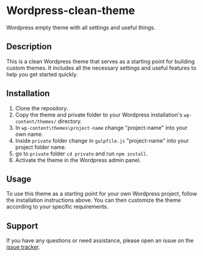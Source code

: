 # Wordpress-clean-theme

Wordpress empty theme with all settings and useful things.

## Description

This is a clean Wordpress theme that serves as a starting point for building custom themes. It includes all the necessary settings and useful features to help you get started quickly.

## Installation

1. Clone the repository.
2. Copy the theme and private folder to your Wordpress installation's `wp-content/themes/` directory.
3. In `wp-content\themes\project-name` change "project-name" into your own name.
4. Inside `private` folder change in `gulpfile.js` "project-name" into your project folder name.
5. go to `private` folder `cd private` and run `npm install`.
6. Activate the theme in the Wordpress admin panel.

## Usage

To use this theme as a starting point for your own Wordpress project, follow the installation instructions above. You can then customize the theme according to your specific requirements.

## Support

If you have any questions or need assistance, please open an issue on the [issue tracker](https://github.com/ptaszek1/wordpress-clean-theme/issues).
